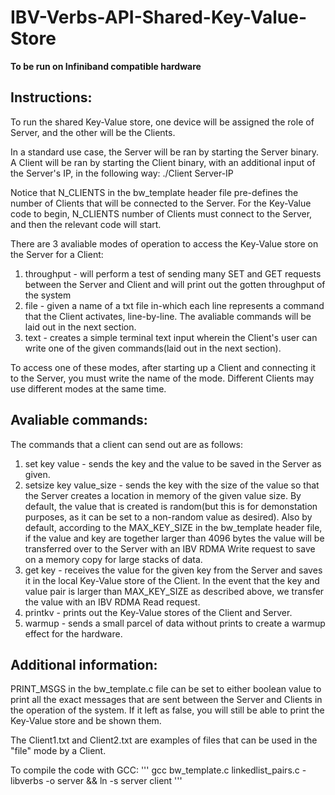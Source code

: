 # IBV-Verbs-API-Shared-Key-Value-Store

**To be run on Infiniband compatible hardware**

## Instructions:
To run the shared Key-Value store, one device will be assigned the role of Server, and the other will be the Clients.

In a standard use case, the Server will be ran by starting the Server binary.
A Client will be ran by starting the Client binary, with an additional input of the Server's IP, in the following way:
./Client Server-IP

Notice that N_CLIENTS in the bw_template header file pre-defines the number of Clients that will be connected to the Server.
For the Key-Value code to begin, N_CLIENTS number of Clients must connect to the Server, and then the relevant code will start.

There are 3 avaliable modes of operation to access the Key-Value store on the Server for a Client:
1. throughput - will perform a test of sending many SET and GET requests between the Server and Client and will print out the gotten throughput of the system
2. file - given a name of a txt file in-which each line represents a command that the Client activates, line-by-line. The avaliable commands will be laid out in the next section.
3. text - creates a simple terminal text input wherein the Client's user can write one of the given commands(laid out in the next section).

To access one of these modes, after starting up a Client and connecting it to the Server, you must write the name of the mode.
Different Clients may use different modes at the same time.

## Avaliable commands:
The commands that a client can send out are as follows:
1. set key value - sends the key and the value to be saved in the Server as given.
2. setsize key value_size - sends the key with the size of the value so that the Server creates a location in memory of the given value size.
    By default, the value that is created is random(but this is for demonstation purposes, as it can be set to a non-random value as desired).
    Also by default, according to the MAX_KEY_SIZE in the bw_template header file, if the value and key are together larger than 4096 bytes
    the value will be transferred over to the Server with an IBV RDMA Write request to save on a memory copy for large stacks of data.
3. get key - receives the value for the given key from the Server and saves it in the local Key-Value store of the Client.
    In the event that the key and value pair is larger than MAX_KEY_SIZE as described above, we transfer the value with an IBV RDMA Read request.
4. printkv - prints out the Key-Value stores of the Client and Server.
5. warmup - sends a small parcel of data without prints to create a warmup effect for the hardware.

## Additional information:
PRINT_MSGS in the bw_template.c file can be set to either boolean value to print all the exact messages that are sent between the Server and Clients in the operation of the system.
If it left as false, you will still be able to print the Key-Value store and be shown them.

The Client1.txt and Client2.txt are examples of files that can be used in the "file" mode by a Client.

To compile the code with GCC:
'''
gcc bw_template.c linkedlist_pairs.c -libverbs -o server && ln -s server client 
'''
